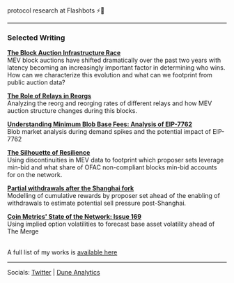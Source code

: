 protocol research at Flashbots ⚡️🤖

---

### Selected Writing
<b><a href="https://collective.flashbots.net/t/the-block-auction-infrastructure-race/4734">The Block Auction Infrastructure Race</a></b>\
MEV block auctions have shifted dramatically over the past two years with latency becoming an increasingly important factor in determining who wins. How can we characterize this evolution and what can we footprint from public auction data?

<b><a href="https://collective.flashbots.net/t/the-role-of-relays-in-reorgs/4247/1">The Role of Relays in Reorgs</a></b>\
Analyzing the reorg and reorging rates of different relays and how MEV auction structure changes during this blocks.

<b><a href="https://ethresear.ch/t/understanding-minimum-blob-base-fees/20489">Understanding Minimum Blob Base Fees: Analysis of EIP-7762</a></b>\
Blob market analysis during demand spikes and the potential impact of EIP-7762

<b><a href="https://hackmd.io/@dataalways/resilience">The Silhouette of Resilience</a></b>\
Using discontinuities in MEV data to footprint which proposer sets leverage min-bid and what share of OFAC non-compliant blocks min-bid accounts for on the network.

<b><a href="https://dataalways.substack.com/p/partial-withdrawals-after-the-shanghai">Partial withdrawals after the Shanghai fork</a></b>\
Modelling of cumulative rewards by proposer set ahead of the enabling of withdrawals to estimate potential sell pressure post-Shanghai.

<b><a href="https://coinmetrics.substack.com/p/state-of-the-network-issue-169">Coin Metrics' State of the Network: Issue 169</a></b>\
Using implied option volatilities to forecast base asset volatility ahead of The Merge

\
A full list of my works is [available here](https://github.com/dataalways/writing)

---

Socials: [Twitter](https://twitter.com/data_always) | [Dune Analytics](https://dune.com/dataalways)
